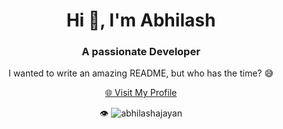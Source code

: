 <h1 align="center">Hi 👋, I'm Abhilash</h1>
<h3 align="center">A passionate Developer</h3>

<p align="center">I wanted to write an amazing README, but who has the time? 😅</p>

<p align="center">
  <a href="https://abhilashajayan.vercel.app/">🌐 Visit My Profile</a>
</p>

<p align="center">
<span>
  👁️
  <img src="https://komarev.com/ghpvc/?username=abhilashajayan&label=Profile%20views&color=0e75b6&style=flat" alt="abhilashajayan" />
</span>

</p>

